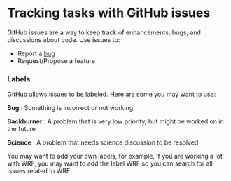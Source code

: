 # Tracking tasks with GitHub issues

GitHub issues are a way to keep track of enhancements, bugs, and
discussions about code. Use issues to:

- Report a [bug](./bug-reports.md)
- Request/Propose a feature

### Labels

GitHub allows issues to be labeled. Here are some you may want to use:

**Bug** : Something is incorrect or not working

**Backburner** : A problem that is very low priority, but might be 
worked on in the future

**Science** : A problem that needs science discussion to be resolved

You may want to add your own labels, for example, if you are working a
lot with WRF, you may want to add the label WRF so you can search for
all issues related to WRF.
